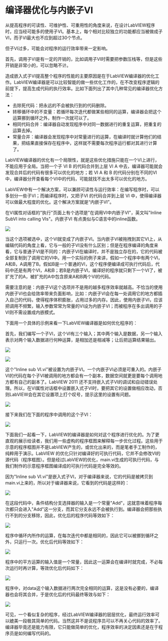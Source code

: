 # 编译器优化与内嵌子VI

从提高程序的可读性、可维护性、可重用性的角度来说，在设计LabVIEW程序时，应当经可能多的使用子VI。基本上，每个相对比较独立的功能都应当被做成子VI，而子VI最大也不应到超过30个节点。

但子VI过多，可能会对程序的运行效率带来一定影响。

首先，调用子VI是有一定的开销的，比如调用子VI时需要把参数压栈等，但是这些开销是非常小的，可以忽略不计。

造成嵌入式子VI提高整个程序的性能的主要原因是在于LabVIEW编译器的优化工作。LabVIEW编译器是可以比较智能的做一些优化工作的，在不改变程序逻辑的前提下，提高生成代码的执行效率。比如下面列出了其中几种常见的编译器优化方法：

- 去除死代码：把永远的不会被执行到的代码删除。
- 转移循环中的不变量：若循环每次迭代都做某些相同的运算，编译器会把这个运算挪到循环之外，制作一次就可以了。
- 相同代码合并：编译器自动发现程序中对同一数据进行的重复运算，把重复的运算去掉。
- 常量合并：编译器会发现程序中对常量进行的运算，在编译时就计算他们的结果，把结果直接保存在程序中，这样就不需要每次程序运行都对其进行计算了。

LabVIEW编译器的优化有一个局限性，就是这些优化措施只能在一个VI上进行，不能应用于全局。当把一个子 VI B 的代码合并到上层 VI A 中去，编译器可能就会发现合并后的代码有很多可以优化的地方；若 VI A 和 B 的代码分别在不同的VI中，编译器分开查看每个VI中的代码，可能就找不出太多可以优化的地方。

LabVIEW中有一个解决方案，可以兼顾可读性与运行效率：在编写程序时，可以多划分一些子VI；而编译程序时，又把子VI 的代码合并到上层 VI 中，使得编译器可以做最大程度的优化。这个解决方案就是“内嵌子VI”。

在VI属性对话框的"执行"页面上有个选项是"在调用VI中内嵌子VI"，英文叫"Inline SubVI into calling VIs"。内嵌子VI 有点类似与C语言中的inline函数。

![](images_2/image1.png)

当这个选项被选中，这个VI就变成了内嵌子VI。当内嵌子VI被拖拽到其它VI上，从编辑代码的角度上看，它与一般的子VI没有什么区别；但是在程序编译的角度来看，它与普通子VI是不同的：内嵌子VI在编译时，并不是独立存在的，它的代码被全部复制到了调用它的VI中。用一个实际的例子来讲，假如一个程序中有两个VI，A和B，A调用了B。假如B是一个普通的VI，这个程序便编译成可执行代码后，代码中还是有两个VI，A和B；若B是内嵌子VI，编译好的程序就只剩下一个VI了，被扩充了的A，被扩充的A中包含原来A和B两个VI的代码。

需要注意的是：内嵌子VI这个选项并不是用的越多程序效率就越高。不恰当的使用内嵌子VI也会给效率带来负面影响，比如：内嵌子VI会在每一处调用它的地方都插入自己的代码，使得程序体积膨胀，占用过多的内存。因此，使用内嵌子VI，应该把调用不频繁，输入参数常常为常量的VI设为内嵌子VI；而被程序在多出调用的子VI则不需设置成内嵌模式。

下面用一个具体的示例来看一下LabVIEW编译器是如何优化程序的：

首先，我们编写一个子VI，这个VI有三个输入；其中两个输入是数据，另一个输入表示对两个输入数据进行何种运算，是相加还是相减等；让后把运算结果输出。

![](images_2/image2.png)

![](images_2/image3.png)

这个"Inline sub VI.vi"被设置为内嵌子VI。一个内嵌子VI必须是可重入的。内嵌子VI的代码在每个子VI被调用的地方都会有一个副本，数据空间就更是要每个调用地方都有自己的副本了。LabVIEW 2011 还不支持嵌入式子VI的调试和自动错误处理。所以，在VI属性对话框中设置嵌入式子VI时，要把其它的设置做相应改动，否则LabVIEW会在其它设置项上打个叹号，提示这里的设置有问题。

![](images_2/image4.png)

接下来我们在下面的程序中调用的这个子VI：

![](images_2/image5.png)

下面我们一起看一下，LabVIEW的编译器是如何对这个程序进行优化的。为了更直观的展示给读者，我们用一些虚构的程序框图来解释每一步优化过程。这些用于示意的程序框图并不是LabVIEW产生的，或优化出来的，而是笔者手工制作的，纯粹用于演示。LabVIEW 的优化只针对编译好的可执行代码，它并不会修改VI的源代码（程序框图）。但是经过LabVIEW的优化，main.vi生成的可执行代码，与我们制作的示意程序框图编译成的可执行代码是完全等效的。

因为"Inline sub VI.vi"是嵌入式子VI，对于编译器来说，它的代码是被拷贝到main.vi上来的，所以对于编译器来说，它看到的代码是这样的：

![](images_2/image6.png)

在这段代码中，条件结构分支选择器的输入是一个常量"Add"，这就意味着程序每次都只会进入"Add"这一分支，而其它分支永远不会被执行到。编译器会把那些执行不到的分支移除，因此，优化后的程序代码等效如下：

![](images_2/image7.png)

程序中循环内所作的运算，在每次迭代中都是相同的，因此它可以被挪到循环之外，只运行一次。优化后代码等效如下：

![](images_2/image8.png)

程序中的平方运算的输入值是一个常量，因此这一运算会在编译时就完成，不必每次运行时再计算，等效优化后代码如下：

![](images_2/image9.png)

程序中，对data这个输入数据进行两次完全相同的运算，这是没有必要的，编译器也会将其合并，于是优化后的代码最终等效与如下：

![](images_2/image10.png)

可见，一个看似复杂的程序，经过LabVIEW编译器的层层优化，最终运行效率可以媲美一段极其简单的代码。当然这并不是说程序员可以不再关心代码的效率了。编译器毕竟还是能力有限，它只能做简单的优化，程序效率的决定因素还是在于程序员是如何编写代码的。
